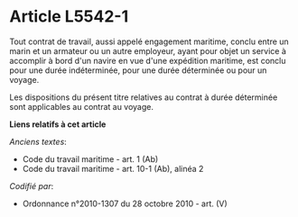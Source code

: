 # Article L5542-1

Tout contrat de travail, aussi appelé engagement maritime, conclu entre un marin et un armateur ou un autre employeur, ayant
pour objet un service à accomplir à bord d'un navire en vue d'une expédition maritime, est conclu pour une durée
indéterminée, pour une durée déterminée ou pour un voyage.

Les dispositions du présent titre relatives au contrat à durée déterminée sont applicables au contrat au voyage.

**Liens relatifs à cet article**

_Anciens textes_:

  - Code du travail maritime - art. 1 (Ab)
  - Code du travail maritime - art. 10-1 (Ab), alinéa 2

_Codifié par_:

  - Ordonnance n°2010-1307 du 28 octobre 2010 - art. (V)
